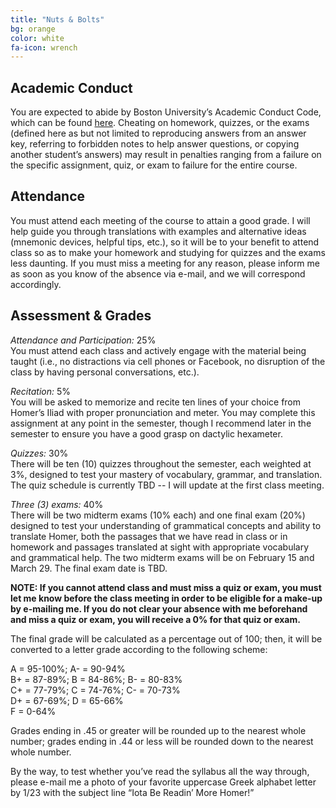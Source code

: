 ```yaml
---
title: "Nuts & Bolts"
bg: orange
color: white
fa-icon: wrench
---
```


## Academic Conduct
You are expected to abide by Boston University’s Academic Conduct Code, which can be found [here](http://www.bu.edu/academics/resources/academic-conduct-code). Cheating on homework, quizzes, or the exams (defined here as but not limited to reproducing answers from an answer key, referring to forbidden notes to help answer questions, or copying another student’s answers) may result in penalties ranging from a failure on the specific assignment, quiz, or exam to failure for the entire course.

## Attendance
You must attend each meeting of the course to attain a good grade. I will help guide you through translations with examples and alternative ideas (mnemonic devices, helpful tips, etc.), so it will be to your benefit to attend class so as to make your homework and studying for quizzes and the exams less daunting. If you must miss a meeting for any reason, please inform me as soon as you know of the absence via e-mail, and we will correspond accordingly.

## Assessment & Grades

*Attendance and Participation:* 25%  
You must attend each class and actively engage with the material being taught (i.e., no distractions via cell phones or Facebook, no disruption of the class by having personal conversations, etc.).

*Recitation:* 5%  
You will be asked to memorize and recite ten lines of your choice from Homer’s Iliad with proper pronunciation and meter. You may complete this assignment at any point in the semester, though I recommend later in the semester to ensure you have a good grasp on dactylic hexameter.

*Quizzes:* 30%  
There will be ten (10) quizzes throughout the semester, each weighted at 3%, designed to test your mastery of vocabulary, grammar, and translation. The quiz schedule is currently TBD -- I will update at the first class meeting.

*Three (3) exams:* 40%  
There will be two midterm exams (10% each) and one final exam (20%) designed to test your understanding of grammatical concepts and ability to translate Homer, both the passages that we have read in class or in homework and passages translated at sight with appropriate vocabulary and grammatical help. The two midterm exams will be on February 15 and March 29. The final exam date is TBD.

**NOTE: If you cannot attend class and must miss a quiz or exam, you must let me know before the class meeting in order to be eligible for a make-up by e-mailing me. If you do not clear your absence with me beforehand and miss a quiz or exam, you will receive a 0% for that quiz or exam.**

The final grade will be calculated as a percentage out of 100; then, it will be converted to a letter grade according to the following scheme:

A = 95-100%; A- = 90-94%  
B+ = 87-89%; B = 84-86%; B- = 80-83%  
C+ = 77-79%; C = 74-76%; C- = 70-73%  
D+ = 67-69%; D = 65-66%  
F = 0-64%

Grades ending in .45 or greater will be rounded up to the nearest whole number; grades ending in .44 or less will be rounded down to the nearest whole number.

By the way, to test whether you’ve read the syllabus all the way through, please e-mail me a photo of your favorite uppercase Greek alphabet letter by 1/23 with the subject line “Iota Be Readin’ More Homer!”